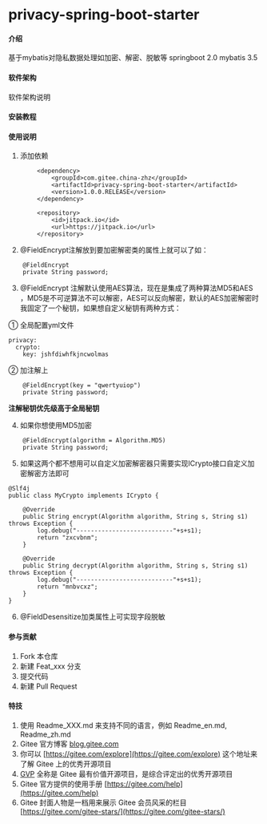 # privacy-spring-boot-starter

#### 介绍
基于mybatis对隐私数据处理如加密、解密、脱敏等
springboot 2.0
mybatis 3.5

#### 软件架构
软件架构说明


#### 安装教程


#### 使用说明

1.  添加依赖

```
        <dependency>
            <groupId>com.gitee.china-zhz</groupId>
            <artifactId>privacy-spring-boot-starter</artifactId>
            <version>1.0.0.RELEASE</version>
        </dependency>
```


```
        <repository>
            <id>jitpack.io</id>
            <url>https://jitpack.io</url>
        </repository>
```


2.  @FieldEncrypt注解放到要加密解密类的属性上就可以了如：

```
    @FieldEncrypt
    private String password;

```

3.  @FieldEncrypt 注解默认使用AES算法，现在是集成了两种算法MD5和AES ，MD5是不可逆算法不可以解密，AES可以反向解密，默认的AES加密解密时我固定了一个秘钥，如果想自定义秘钥有两种方式：

① 全局配置yml文件

```
privacy:
  crypto:
    key: jshfdiwhfkjncwolmas
```

② 加注解上

```
    @FieldEncrypt(key = "qwertyuiop")
    private String password;
```
 **注解秘钥优先级高于全局秘钥** 

4.  如果你想使用MD5加密

```
    @FieldEncrypt(algorithm = Algorithm.MD5)
    private String password;
```
5.  如果这两个都不想用可以自定义加密解密器只需要实现ICrypto接口自定义加密解密方法即可

```
@Slf4j
public class MyCrypto implements ICrypto {

    @Override
    public String encrypt(Algorithm algorithm, String s, String s1) throws Exception {
        log.debug("---------------------------"+s+s1);
        return "zxcvbnm";
    }

    @Override
    public String decrypt(Algorithm algorithm, String s, String s1) throws Exception {
        log.debug("---------------------------"+s+s1);
        return "mnbvcxz";
    }
}
```
6.  @FieldDesensitize加类属性上可实现字段脱敏

#### 参与贡献

1.  Fork 本仓库
2.  新建 Feat_xxx 分支
3.  提交代码
4.  新建 Pull Request


#### 特技

1.  使用 Readme\_XXX.md 来支持不同的语言，例如 Readme\_en.md, Readme\_zh.md
2.  Gitee 官方博客 [blog.gitee.com](https://blog.gitee.com)
3.  你可以 [https://gitee.com/explore](https://gitee.com/explore) 这个地址来了解 Gitee 上的优秀开源项目
4.  [GVP](https://gitee.com/gvp) 全称是 Gitee 最有价值开源项目，是综合评定出的优秀开源项目
5.  Gitee 官方提供的使用手册 [https://gitee.com/help](https://gitee.com/help)
6.  Gitee 封面人物是一档用来展示 Gitee 会员风采的栏目 [https://gitee.com/gitee-stars/](https://gitee.com/gitee-stars/)
